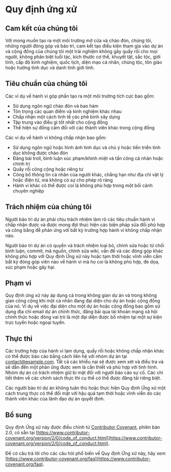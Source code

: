 
# Quy định ứng xử

## Cam kết của chúng tôi

Với mong muốn tạo ra một môi trường mở cửa và chào đón, chúng tôi, những người đóng góp và bảo trì, cam kết tạo điều kiện tham gia vào dự án và cộng đồng của chúng tôi một trải nghiệm không gây quấy rối cho mọi người, không phân biệt tuổi tác, kích thước cơ thể, khuyết tật, sắc tộc, giới tính, cấp độ kinh nghiệm, quốc tịch, diện mạo cá nhân, chủng tộc, tôn giáo hoặc hướng tình dục và danh tính giới tính.

## Tiêu chuẩn của chúng tôi

Các ví dụ về hành vi góp phần tạo ra một môi trường tích cực bao gồm:

- Sử dụng ngôn ngữ chào đón và bao hàm
- Tôn trọng các quan điểm và kinh nghiệm khác nhau
- Chấp nhận một cách tinh tế các phê bình xây dựng
- Tập trung vào điều gì tốt nhất cho cộng đồng
- Thể hiện sự đồng cảm đối với các thành viên khác trong cộng đồng

Các ví dụ về hành vi không chấp nhận bao gồm:

- Sử dụng ngôn ngữ hoặc hình ảnh tình dục và chú ý hoặc tiến triển tình dục không được chào đón
- Đăng bài troll, bình luận xúc phạm/khinh miệt và tấn công cá nhân hoặc chính trị
- Quấy rối công cộng hoặc riêng tư
- Công bố thông tin cá nhân của người khác, chẳng hạn như địa chỉ vật lý hoặc điện tử, mà không có sự cho phép rõ ràng
- Hành vi khác có thể được coi là không phù hợp trong một bối cảnh chuyên nghiệp

## Trách nhiệm của chúng tôi

Người bảo trì dự án phải chịu trách nhiệm làm rõ các tiêu chuẩn hành vi chấp nhận được và được mong đợi thực hiện các biện pháp sửa đổi phù hợp và công bằng để phản ứng với bất kỳ trường hợp hành vi không chấp nhận nào.

Người bảo trì dự án có quyền và trách nhiệm loại bỏ, chỉnh sửa hoặc từ chối bình luận, commit, mã nguồn, chỉnh sửa wiki, vấn đề và các đóng góp khác không phù hợp với Quy định Ứng xử này hoặc tạm thời hoặc vĩnh viễn cấm bất kỳ đóng góp viên nào về hành vi mà họ coi là không phù hợp, đe dọa, xúc phạm hoặc gây hại.

## Phạm vi

Quy định ứng xử này áp dụng cả trong không gian dự án và trong không gian công cộng khi một cá nhân đang đại diện cho dự án hoặc cộng đồng của nó. Ví dụ về việc đại diện cho một dự án hoặc cộng đồng bao gồm sử dụng địa chỉ email dự án chính thức, đăng bài qua tài khoản mạng xã hội chính thức hoặc đóng vai trò là một đại diện được bổ nhiệm tại một sự kiện trực tuyến hoặc ngoại tuyến.

## Thực thi

Các trường hợp của hành vi lạm dụng, quấy rối hoặc không chấp nhận khác có thể được báo cáo bằng cách liên hệ với nhóm dự án tại [contact@example.com](mailto:contact@example.com). Tất cả các khiếu nại sẽ được xem xét và điều tra và sẽ dẫn đến một phản ứng được xem là cần thiết và phù hợp với tình hình. Nhóm dự án có trách nhiệm giữ bí mật đối với người báo cáo sự cố. Các chi tiết thêm về các chính sách thực thi cụ thể có thể được đăng tải riêng biệt.

Các người bảo trì dự án không tuân thủ hoặc thực hiện Quy định Ứng xử một cách trung thực có thể đối mặt với hậu quả tạm thời hoặc vĩnh viễn do các thành viên khác của lãnh đạo dự án quyết định.

## Bổ sung

Quy định Ứng xử này được điều chỉnh từ [Contributor Covenant](https://www.contributor-covenant.org), phiên bản 2.0, có sẵn tại [https://www.contributor-covenant.org/version/2/0/code_of_conduct.html](https://www.contributor-covenant.org/version/2/0/code_of_conduct.html).

Để có câu trả lời cho các câu hỏi phổ biến về Quy định Ứng xử này, hãy xem [https://www.contributor-covenant.org/faq](https://www.contributor-covenant.org/faq).
